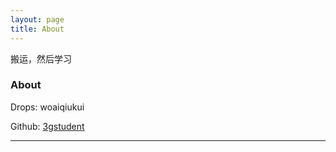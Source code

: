 ```yaml
---
layout: page
title: About
---
```


搬运，然后学习


### About

Drops:    woaiqiukui

Github:   [3gstudent](https://github.com/woaiqiukui)

---


